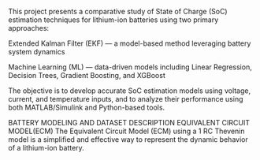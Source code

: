 This project presents a comparative study of State of Charge (SoC) estimation techniques for lithium-ion batteries using two primary approaches:

Extended Kalman Filter (EKF) — a model-based method leveraging battery system dynamics

Machine Learning (ML) — data-driven models including Linear Regression, Decision Trees, Gradient Boosting, and XGBoost

The objective is to develop accurate SoC estimation models using voltage, current, and temperature inputs, and to analyze their performance using both MATLAB/Simulink and Python-based tools.

BATTERY MODELING AND DATASET DESCRIPTION
EQUIVALENT CIRCUIT MODEL(ECM)
The Equivalent Circuit Model (ECM) using a 1 RC Thevenin model is a simplified and effective way to represent the dynamic behavior of a lithium-ion battery.


